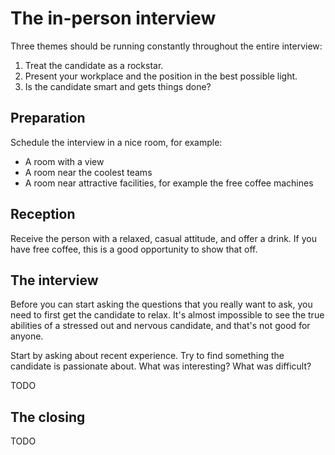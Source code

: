 The in-person interview
=======================

Three themes should be running constantly throughout the entire interview:

1. Treat the candidate as a rockstar.
2. Present your workplace and the position in the best possible light.
3. Is the candidate smart and gets things done?

Preparation
-----------

Schedule the interview in a nice room, for example:

- A room with a view
- A room near the coolest teams
- A room near attractive facilities, for example the free coffee machines

Reception
---------

Receive the person with a relaxed, casual attitude, and offer a drink.
If you have free coffee, this is a good opportunity to show that off.

The interview
-------------

Before you can start asking the questions that you really want to ask,
you need to first get the candidate to relax.
It's almost impossible to see the true abilities of a stressed out and nervous candidate,
and that's not good for anyone.

Start by asking about recent experience.
Try to find something the candidate is passionate about.
What was interesting?
What was difficult?

TODO

The closing
-----------

TODO
